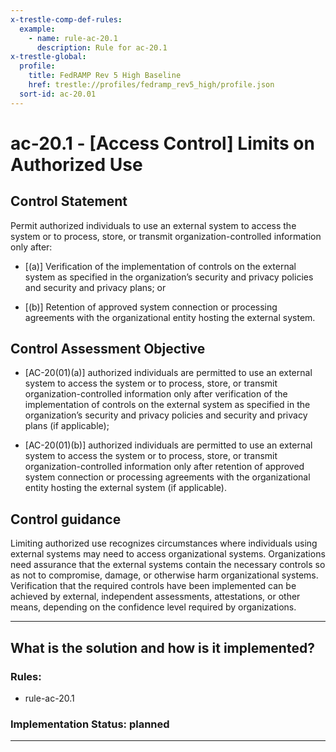 ```yaml
---
x-trestle-comp-def-rules:
  example:
    - name: rule-ac-20.1
      description: Rule for ac-20.1
x-trestle-global:
  profile:
    title: FedRAMP Rev 5 High Baseline
    href: trestle://profiles/fedramp_rev5_high/profile.json
  sort-id: ac-20.01
---
```


# ac-20.1 - \[Access Control\] Limits on Authorized Use

## Control Statement

Permit authorized individuals to use an external system to access the system or to process, store, or transmit organization-controlled information only after:

- \[(a)\] Verification of the implementation of controls on the external system as specified in the organization’s security and privacy policies and security and privacy plans; or

- \[(b)\] Retention of approved system connection or processing agreements with the organizational entity hosting the external system.

## Control Assessment Objective

- \[AC-20(01)(a)\] authorized individuals are permitted to use an external system to access the system or to process, store, or transmit organization-controlled information only after verification of the implementation of controls on the external system as specified in the organization’s security and privacy policies and security and privacy plans (if applicable);

- \[AC-20(01)(b)\] authorized individuals are permitted to use an external system to access the system or to process, store, or transmit organization-controlled information only after retention of approved system connection or processing agreements with the organizational entity hosting the external system (if applicable).

## Control guidance

Limiting authorized use recognizes circumstances where individuals using external systems may need to access organizational systems. Organizations need assurance that the external systems contain the necessary controls so as not to compromise, damage, or otherwise harm organizational systems. Verification that the required controls have been implemented can be achieved by external, independent assessments, attestations, or other means, depending on the confidence level required by organizations.

______________________________________________________________________

## What is the solution and how is it implemented?

<!-- For implementation status enter one of: implemented, partial, planned, alternative, not-applicable -->

<!-- Note that the list of rules under ### Rules: is read-only and changes will not be captured after assembly to JSON -->

<!-- Add control implementation description here for control: ac-20.1 -->

### Rules:

  - rule-ac-20.1

### Implementation Status: planned

______________________________________________________________________
